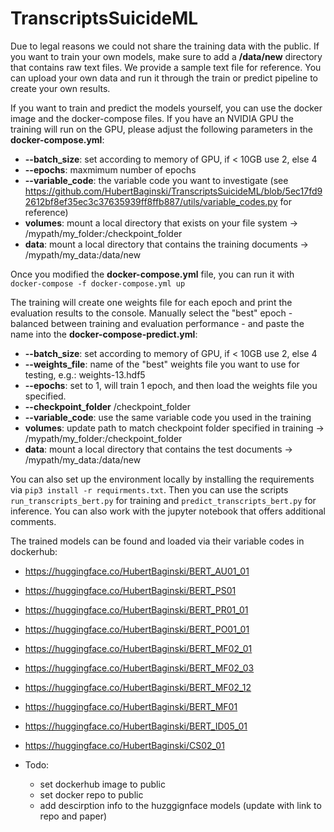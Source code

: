 # TranscriptsSuicideML

Due to legal reasons we could not share the training data with the public. If you want to train your own models, make sure to add a **/data/new** directory that contains raw text files. We provide a sample text file for reference. You can upload your own data and run it through the train or predict pipeline to create your own results.  

If you want to train and predict the models yourself, you can use the docker image and the docker-compose files. If you have an NVIDIA GPU the training will run on the GPU, please adjust the following parameters in the **docker-compose.yml**:
 - **--batch_size**: set according to memory of GPU, if < 10GB use 2, else 4
 - **--epochs**: maxmimum number of epochs
 - **--variable_code**: the variable code you want to investigate (see https://github.com/HubertBaginski/TranscriptsSuicideML/blob/5ec17fd92612bf8ef35ec3c37635939ff8ffb887/utils/variable_codes.py for reference)
 - **volumes**: mount a local directory that exists on your file system -> /mypath/my_folder:/checkpoint_folder
 - **data**: mount a local directory that contains the training documents -> /mypath/my_data:/data/new


Once you modified the **docker-compose.yml** file, you can run it with `docker-compose -f docker-compose.yml up`

The training will create one weights file for each epoch and print the evaluation results to the console. Manually select the "best" epoch - balanced between training and evaluation performance - and paste the name into the **docker-compose-predict.yml**:
 - **--batch_size**: set according to memory of GPU, if < 10GB use 2, else 4
 - **--weights_file**: name of the "best" weights file you want to use for testing, e.g.: weights-13.hdf5
 - **--epochs**: set to 1, will train 1 epoch, and then load the weights file you specified.
 - **--checkpoint_folder** /checkpoint_folder
 - **--variable_code**: use the same variable code you used in the training
 - **volumes**: update path to match checkpoint folder specified in training -> /mypath/my_folder:/checkpoint_folder
 - **data**: mount a local directory that contains the test documents -> /mypath/my_data:/data/new

You can also set up the environment locally by installing the requirements via `pip3 install -r requirments.txt`. Then you can use the scripts `run_transcripts_bert.py` for training and `predict_transcripts_bert.py` for inference. You can also work with the jupyter notebook that offers additional comments.

The trained models can be found and loaded via their variable codes in dockerhub:

 - https://huggingface.co/HubertBaginski/BERT_AU01_01
 - https://huggingface.co/HubertBaginski/BERT_PS01
 - https://huggingface.co/HubertBaginski/BERT_PR01_01
 - https://huggingface.co/HubertBaginski/BERT_PO01_01
 - https://huggingface.co/HubertBaginski/BERT_MF02_01
 - https://huggingface.co/HubertBaginski/BERT_MF02_03
 - https://huggingface.co/HubertBaginski/BERT_MF02_12
 - https://huggingface.co/HubertBaginski/BERT_MF01
 - https://huggingface.co/HubertBaginski/BERT_ID05_01
 - https://huggingface.co/HubertBaginski/CS02_01


- Todo:
  - set dockerhub image to public
  - set docker repo to public
  - add descirption info to the huzggignface models (update with link to repo and paper)
